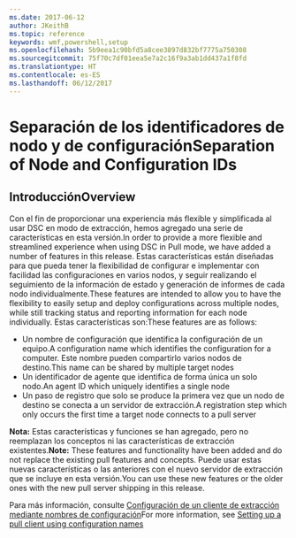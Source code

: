 ```yaml
---
ms.date: 2017-06-12
author: JKeithB
ms.topic: reference
keywords: wmf,powershell,setup
ms.openlocfilehash: 5b9eea1c90bfd5a8cee3897d832bf7775a750308
ms.sourcegitcommit: 75f70c7df01eea5e7a2c16f9a3ab1dd437a1f8fd
ms.translationtype: HT
ms.contentlocale: es-ES
ms.lasthandoff: 06/12/2017
---
```

# <a name="separation-of-node-and-configuration-ids"></a><span data-ttu-id="8d289-102">Separación de los identificadores de nodo y de configuración</span><span class="sxs-lookup"><span data-stu-id="8d289-102">Separation of Node and Configuration IDs</span></span>

## <a name="overview"></a><span data-ttu-id="8d289-103">Introducción</span><span class="sxs-lookup"><span data-stu-id="8d289-103">Overview</span></span>

<span data-ttu-id="8d289-104">Con el fin de proporcionar una experiencia más flexible y simplificada al usar DSC en modo de extracción, hemos agregado una serie de características en esta versión.</span><span class="sxs-lookup"><span data-stu-id="8d289-104">In order to provide a more flexible and streamlined experience when using DSC in Pull mode, we have added a number of features in this release.</span></span> <span data-ttu-id="8d289-105">Estas características están diseñadas para que pueda tener la flexibilidad de configurar e implementar con facilidad las configuraciones en varios nodos, y seguir realizando el seguimiento de la información de estado y generación de informes de cada nodo individualmente.</span><span class="sxs-lookup"><span data-stu-id="8d289-105">These features are intended to allow you to have the flexibility to easily setup and deploy configurations across multiple nodes, while still tracking status and reporting information for each node individually.</span></span> <span data-ttu-id="8d289-106">Estas características son:</span><span class="sxs-lookup"><span data-stu-id="8d289-106">These features are as follows:</span></span>

* <span data-ttu-id="8d289-107">Un nombre de configuración que identifica la configuración de un equipo.</span><span class="sxs-lookup"><span data-stu-id="8d289-107">A configuration name which identifies the configuration for a computer.</span></span> <span data-ttu-id="8d289-108">Este nombre pueden compartirlo varios nodos de destino.</span><span class="sxs-lookup"><span data-stu-id="8d289-108">This name can be shared by multiple target nodes</span></span> 
* <span data-ttu-id="8d289-109">Un identificador de agente que identifica de forma única un solo nodo.</span><span class="sxs-lookup"><span data-stu-id="8d289-109">An agent ID which uniquely identifies a single node</span></span>
* <span data-ttu-id="8d289-110">Un paso de registro que solo se produce la primera vez que un nodo de destino se conecta a un servidor de extracción.</span><span class="sxs-lookup"><span data-stu-id="8d289-110">A registration step which only occurs the first time a target node connects to a pull server</span></span>

<span data-ttu-id="8d289-111">**Nota:** Estas características y funciones se han agregado, pero no reemplazan los conceptos ni las características de extracción existentes.</span><span class="sxs-lookup"><span data-stu-id="8d289-111">**Note:** These features and functionality have been added and do not replace the existing pull features and concepts.</span></span> <span data-ttu-id="8d289-112">Puede usar estas nuevas características o las anteriores con el nuevo servidor de extracción que se incluye en esta versión.</span><span class="sxs-lookup"><span data-stu-id="8d289-112">You can use these new features or the older ones with the new pull server shipping in this release.</span></span>

<span data-ttu-id="8d289-113">Para más información, consulte [Configuración de un cliente de extracción mediante nombres de configuración](https://msdn.microsoft.com/powershell/dsc/pullclientconfignames)</span><span class="sxs-lookup"><span data-stu-id="8d289-113">For more information, see [Setting up a pull client using configuration names](https://msdn.microsoft.com/powershell/dsc/pullclientconfignames)</span></span>

